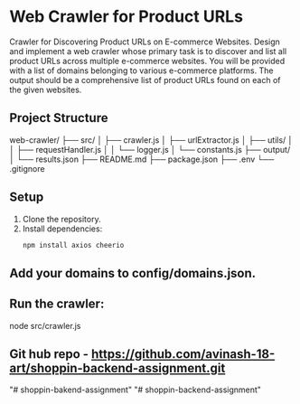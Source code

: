 # Web Crawler for Product URLs
Crawler for Discovering Product URLs on E-commerce Websites.
Design and implement a web crawler whose primary task is to discover and list all product URLs across multiple e-commerce websites. You will be provided with a list of domains belonging to various e-commerce platforms. The output should be a comprehensive list of product URLs found on each of the given websites.

## Project Structure

web-crawler/
├── src/
│   ├── crawler.js
│   ├── urlExtractor.js
│   ├── utils/
│   │   ├── requestHandler.js
│   │   └── logger.js
│   └── constants.js
├── output/
│   └── results.json
├── README.md
├── package.json
├── .env
└── .gitignore



## Setup
1. Clone the repository.
2. Install dependencies:
   ```bash
   npm install axios cheerio

## Add your domains to config/domains.json. 

## Run the crawler: 
node src/crawler.js

## Git hub repo - https://github.com/avinash-18-art/shoppin-backend-assignment.git
"# shoppin-bakend-assignment" 
"# shoppin-backend-assignment" 
